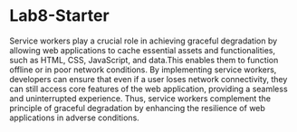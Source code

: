 # Lab8-Starter
Service workers play a crucial role in achieving graceful degradation by allowing web applications to cache essential assets and functionalities, such as HTML, CSS, JavaScript, and data.This enables them to function offline or in poor network conditions. By implementing service workers, developers can ensure that even if a user loses network connectivity, they can still access core features of the web application, providing a seamless and uninterrupted experience. Thus, service workers complement the principle of graceful degradation by enhancing the resilience of web applications in adverse conditions.